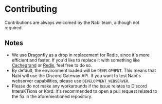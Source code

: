 # Contributing
Contributions are always welcomed by the Nabi team, although not required.

## Notes
* We use Dragonfly as a drop in replacement for Redis, since it's more efficient and faster. If you'd like to replace it
  with something like [Cachegrand](https://github.com/danielealbano/cachegrand/tree/main) or 
  [Redis](https://github.com/redis/redis), feel free to do so.
* By default, the environment loaded will be ``DEVELOPMENT``. This means that Nabi will use the Discord Gateway API. If you
  want to test Nabi's webserver capabilities, please use ``DEVELOPMENT_WEBSERVER``.
* Please do not make any workarounds if the issue relates to Discord InteraKTions or Kord. It's recommended to open a 
  pull request related to the fix in the aforementioned repository.
